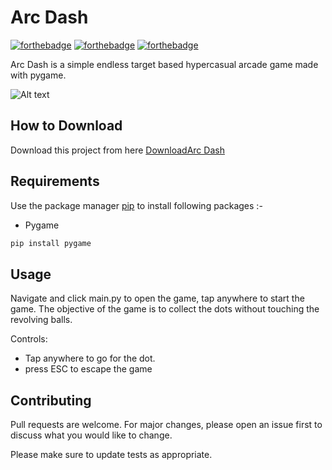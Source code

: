 # Arc Dash

[![forthebadge](https://forthebadge.com/images/badges/built-with-love.svg)](https://forthebadge.com)
[![forthebadge](https://forthebadge.com/images/badges/built-with-swag.svg)](https://forthebadge.com)
[![forthebadge](https://forthebadge.com/images/badges/made-with-python.svg)](https://forthebadge.com)

Arc Dash is a simple endless target based hypercasual arcade game made with pygame.

![Alt text](app.gif?raw=true "Arc Dash")

## How to Download

Download this project from here [DownloadArc Dash](https://downgit.github.io/#/home?url=https://github.com/pyGuru123/Python-Games/tree/master/Arc%20Dash)

## Requirements

Use the package manager [pip](https://pip.pypa.io/en/stable/) to install following packages :-
* Pygame

```bash
pip install pygame
```


## Usage

Navigate and click main.py to open the game, tap anywhere to start the game. The objective of the game is to collect the dots without touching the revolving balls.

Controls:
* Tap anywhere to go for the dot.
* press ESC to escape the game

## Contributing

Pull requests are welcome. For major changes, please open an issue first to discuss what you would like to change.

Please make sure to update tests as appropriate.
